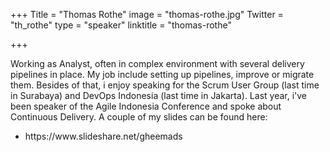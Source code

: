 +++
Title = "Thomas Rothe"
image = "thomas-rothe.jpg"
Twitter = "th_rothe"
type = "speaker"
linktitle = "thomas-rothe"

+++

Working as Analyst, often in complex environment with several delivery pipelines in place. My job include setting up pipelines, improve or migrate them. Besides of that, i enjoy speaking for the Scrum User Group (last time in Surabaya) and DevOps Indonesia (last time in Jakarta). Last year, i've been speaker of the Agile Indonesia Conference and spoke about Continuous Delivery. A couple of my slides can be found here: 
<ul>
<li>https://www.slideshare.net/gheemads</li>
</ul>
